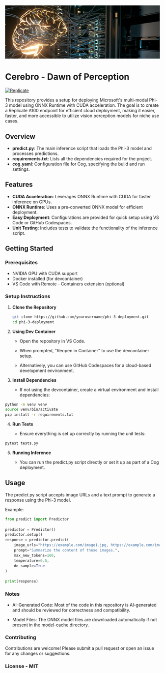 ![cerebro](docs/cerebro.png)

# Cerebro - Dawn of Perception

[![Replicate](https://replicate.com/jimothyjohn/colmap/badge)](https://replicate.com/jimothyjohn/colmap)

This repository provides a setup for deploying Microsoft's multi-modal Phi-3 model using ONNX Runtime with CUDA acceleration. The goal is to create a Replicate A100 endpoint for efficient cloud deployment, making it easier, faster, and more accessible to utilize vision perception models for niche use cases.

## Overview

- **predict.py**: The main inference script that loads the Phi-3 model and processes predictions.
- **requirements.txt**: Lists all the dependencies required for the project.
- **cog.yaml**: Configuration file for Cog, specifying the build and run settings.

## Features

- **CUDA Acceleration**: Leverages ONNX Runtime with CUDA for faster inference on GPUs.
- **ONNX Runtime**: Uses a pre-converted ONNX model for efficient deployment.
- **Easy Deployment**: Configurations are provided for quick setup using VS Code or GitHub Codespaces.
- **Unit Testing**: Includes tests to validate the functionality of the inference script.

## Getting Started

### Prerequisites

- NVIDIA GPU with CUDA support
- Docker installed (for devcontainer)
- VS Code with Remote - Containers extension (optional)

### Setup Instructions

1. **Clone the Repository**

   ```bash
   git clone https://github.com/yourusername/phi-3-deployment.git
   cd phi-3-deployment
   ```

2. **Using Dev Container**
    
    * Open the repository in VS Code.
    
    * When prompted, "Reopen in Container" to use the devcontainer setup.
    
    * Alternatively, you can use GitHub Codespaces for a cloud-based development environment.

3. **Install Dependencies**

    * If not using the devcontainer, create a virtual environment and install dependencies:

```bash
python -m venv venv
source venv/bin/activate
pip install -r requirements.txt
```

4. **Run Tests**

    * Ensure everything is set up correctly by running the unit tests:

```bash
pytest tests.py
```

5. **Running Inference**

    * You can run the predict.py script directly or set it up as part of a Cog deployment.

## Usage

The predict.py script accepts image URLs and a text prompt to generate a response using the Phi-3 model.

Example:

```py
from predict import Predictor

predictor = Predictor()
predictor.setup()
response = predictor.predict(
    image_urls="https://example.com/image1.jpg, https://example.com/image2.jpg",
    prompt="Summarize the content of these images.",
    max_new_tokens=100,
    temperature=0.5,
    do_sample=True
)

print(response)
```

### Notes

* AI-Generated Code: Most of the code in this repository is AI-generated and should be reviewed for correctness and compatibility.

* Model Files: The ONNX model files are downloaded automatically if not present in the model-cache directory.

### Contributing

Contributions are welcome! Please submit a pull request or open an issue for any changes or suggestions.

### License - MIT
